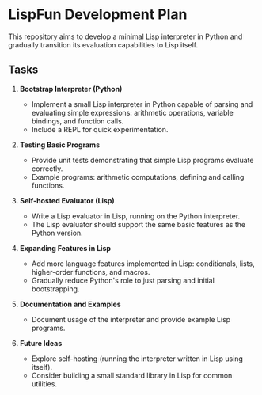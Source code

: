 # LispFun Development Plan

This repository aims to develop a minimal Lisp interpreter in Python and gradually transition its evaluation capabilities to Lisp itself.

## Tasks

1. **Bootstrap Interpreter (Python)**
   - Implement a small Lisp interpreter in Python capable of parsing and evaluating simple expressions: arithmetic operations, variable bindings, and function calls.
   - Include a REPL for quick experimentation.

2. **Testing Basic Programs**
   - Provide unit tests demonstrating that simple Lisp programs evaluate correctly.
   - Example programs: arithmetic computations, defining and calling functions.

3. **Self-hosted Evaluator (Lisp)**
   - Write a Lisp evaluator in Lisp, running on the Python interpreter.
   - The Lisp evaluator should support the same basic features as the Python version.

4. **Expanding Features in Lisp**
   - Add more language features implemented in Lisp: conditionals, lists, higher-order functions, and macros.
   - Gradually reduce Python's role to just parsing and initial bootstrapping.

5. **Documentation and Examples**
   - Document usage of the interpreter and provide example Lisp programs.

6. **Future Ideas**
   - Explore self-hosting (running the interpreter written in Lisp using itself).
   - Consider building a small standard library in Lisp for common utilities.

